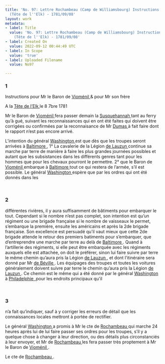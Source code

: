 ```yaml
---
title: 'No. 97: Lettre Rochambeau (Camp de Williamsbourg) Instructions Rochambeau
  (Tête de l''Elk) - 1781/09/08'
layout: work
metadata:
- label: Title
  value: 'No. 97: Lettre Rochambeau (Camp de Williamsbourg) Instructions Rochambeau
    (Tête de l''Elk) - 1781/09/08'
- label: Created On
  value: 2022-09-12 00:44:49 UTC
- label: In Scope
  value: 'true'
- label: Uploaded Filename
  value: No97

---
```

<div class="pages">
<div id="page-32541567">
<h3><a name="page-32541567">1</a></h3>
<div class="page-content">
<p>Instructions pour Mr le Baron de <a href="../subjects/32163026" title="Antoine Charles du Houx, baron de Vioménil; 1734-1827"> Vioménil </a> &amp; pour Mr son frère</p>
<p>A la <a href="../subjects/32162871" title="Head of Elk, Maryland "> Tête de l’Elk </a> le 8 7bre 1781</p>
<p>Mr le Baron de <a href="../subjects/32163026" title="Antoine Charles du Houx, baron de Vioménil; 1734-1827"> Vioménil </a> fera passer demain la <a href="../subjects/32163332" title="Susquehanna River"> Susquehannah </a><span class="line-break"> </span>tant au ferry qu’à gué, suivant les reconnaissances qui<span class="line-break"> </span>en ont été faites qui doivent être corrigées ou confirmées<span class="line-break"> </span>par la reconnaisance de Mr <a href="../subjects/32162926" title="Guillaume-Mathieu, comte de Dumas; 1753-1837"> Dumas </a> à fait faire<span class="line-break"> </span>dont le rapport n’est pas encore arrivé.</p>
<p>L’intention du général <a href="../subjects/32162841" title="George Washington; 1732-1799"> Washington </a> est que dès que les troupes<span class="line-break"> </span>seront arrivées à <a href="../subjects/32162810" title=" Baltimore, Maryland"> Baltimore </a>, 1° La cavalerie de la Légion<span class="line-break"> </span><a href="../subjects/32162865" title="Armand-Louis Gontaut, duc de Lauzun; 1747-1793"> de Lauzun </a> continue sa marche par terre de manière<span class="line-break"> </span>à faire les plus grandes journées possibles et autant<span class="line-break"> </span>que les subsistances dans les différents genres tant <span class="line-break"> </span>pour les hommes que pour les chevaux pourront <span class="line-break"> </span>le permettre. 2° que le Baron de <a href="../subjects/32163026" title="Antoine Charles du Houx, baron de Vioménil; 1734-1827"> Vioménil </a> <span class="line-break"> </span>embarque à <a href="../subjects/32162810" title=" Baltimore, Maryland"> Baltimore </a> tout ce qui restera de<span class="line-break"> </span>l’armée, s’il est possible. Le général <a href="../subjects/32162841" title="George Washington; 1732-1799"> Washington </a><span class="line-break"> </span>espère que par les ordres qui ont été donnés dans les </p>
</div>
</div>
<br />
<div id="page-32541568">
<h3><a name="page-32541568">2</a></h3>
<div class="page-content">
<p>différentes rivières, il y aura suffisamment de bâtiments<span class="line-break"> </span>pour embarquer le tout. Cependant si le nombre n’est<span class="line-break"> </span>pas complet, son intention est qu’un régiment ou<span class="line-break"> </span>une brigade française si le nombre de vaisseaux le<span class="line-break"> </span>permet, s’embarque la première, ensuite les américains<span class="line-break"> </span>et après la 2de brigade française. Son excellence est<span class="line-break"> </span>persuadé qu’il vaut mieux que cette 2de brigade attende<span class="line-break"> </span>le retour des premiers batiments pour s’embarquer, que<span class="line-break"> </span>d’entreprendre une marche par terre au delà de <span class="line-break"> </span><a href="../subjects/32162810" title=" Baltimore, Maryland"> Baltimore </a>. Quand à l’artillerie des régiments, si elle <span class="line-break"> </span>peut être embarquée avec les régiments auxquels<span class="line-break"> </span>elle est attachée, on doit le préférer, sinon lui<span class="line-break"> </span>faire suivre par terre le même chemin qu’aura pris<span class="line-break"> </span>la Légion <a href="../subjects/32162865" title="Armand-Louis Gontaut, duc de Lauzun; 1747-1793"> de Lauzun </a>, et dont l’itinéraire sera donné <span class="line-break"> </span>par Mr <a href="../subjects/32162953" title="Pierre-François de Béville"> de Béville </a>. <span class="line-break"> </span>Les équipages des troupes et toutes les voitures<span class="line-break"> </span>généralement doivent suivre par terre le chemin<span class="line-break"> </span>qu’aura pris la Légion <a href="../subjects/32162865" title="Armand-Louis Gontaut, duc de Lauzun; 1747-1793"> de Lauzun </a>. Ce chemin est<span class="line-break"> </span>le même qui a été donné par le général <a href="../subjects/32162841" title="George Washington; 1732-1799"> Washington </a><span class="line-break"> </span>à <a href="../subjects/32162804" title="Philadelphia, Pennsylvania"> Philadelphie </a>,pour les endroits principaux qu’il </p>
</div>
</div>
<br />
<div id="page-32541569">
<h3><a name="page-32541569">3</a></h3>
<div class="page-content">
<p>n’a fait qu’indiquer, sauf à y corriger les erreurs de <span class="line-break"> </span>détail que les connaissances locales mettront à portée <span class="line-break"> </span>de rectifier.</p>
<p>Le général <a href="../subjects/32162841" title="George Washington; 1732-1799"> Washington </a> a promis à Mr le cte de <span class="line-break"> </span><a href="../subjects/32166229" title="Jean-Baptiste Donatien de Vimeur de Rochambeau; 1725-1807"> Rochambeau </a> qui marche 24 heures après lui de <span class="line-break"> </span>lui faire passer ses ordres pour les troupes, s’il <span class="line-break"> </span>y a quelque chose à changer à leur direction, ou <span class="line-break"> </span>des détails plus circonstanciés à leur envoyer, et <span class="line-break"> </span>Mr de <a href="../subjects/32166229" title="Jean-Baptiste Donatien de Vimeur de Rochambeau; 1725-1807"> Rochambeau </a> les fera passer très proptement <span class="line-break"> </span>à Mr le Baron de <a href="../subjects/32163026" title="Antoine Charles du Houx, baron de Vioménil; 1734-1827"> Vioménil </a>.</p>
<p>Le cte de <a href="../subjects/32166229" title="Jean-Baptiste Donatien de Vimeur de Rochambeau; 1725-1807"> Rochambeau </a>. <span class="line-break"> </span></p>
</div>
</div>
<br />
</div>
